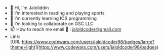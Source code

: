 - 👋 Hi, I’m Jaloliddin 
- 👀 I’m interested in reading and playing sports
- 🌱 I’m currently learning IOS programming
- 💞️ I’m looking to collaborate on GSC LLC
- 📫 How to reach me email 📧 : jaloldcoder@gmail.com
-  Link: [URL:https://www.codewars.com/users/jaloldcoder98/badges/large?theme=light](https://www.codewars.com/users/jaloldcoder98/badges)




<!---
jaloldcoder98/jaloldcoder98 is a ✨ special ✨ repository because its `README.md` (this file) appears on your GitHub profile.
You can click the Preview link to take a look at your changes.
--->
